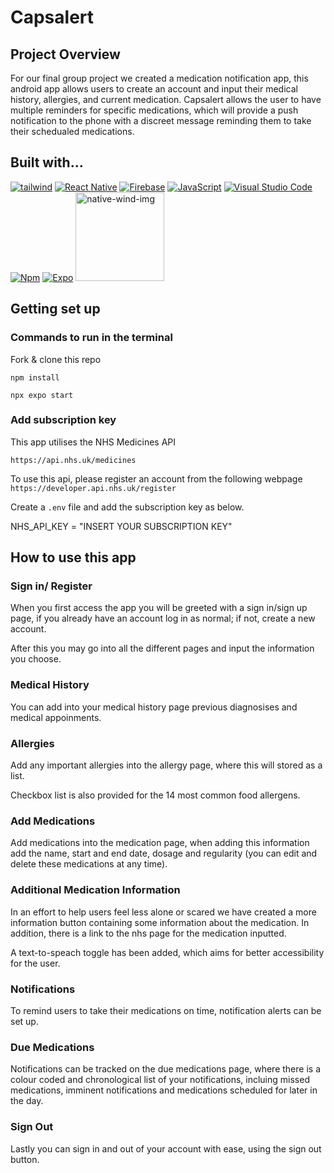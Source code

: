 # Capsalert

## Project Overview

For our final group project we created a medication notification app, this android app allows users to create an account and input their medical history, allergies, and current medication.
Capsalert allows the user to have multiple reminders for specific medications, which will provide a push notification to the phone with a discreet message reminding them to take their schedualed medications.

## Built with...

<a href="https://tailwindcss.com/"><img src="https://img.shields.io/badge/Tailwind_CSS-38B2AC?style=for-the-badge&logo=tailwind-css&logoColor=white" alt="tailwind"/></a>
<a href="https://reactnative.dev/"><img src="https://img.shields.io/badge/React_Native-20232A?style=for-the-badge&logo=react&logoColor=61DAFB" alt="React Native"/></a>
<a href="https://firebase.google.com/"><img src="https://img.shields.io/badge/firebase-ffca28?style=for-the-badge&logo=firebase&logoColor=black" alt="Firebase"/></a>
<a href="https://www.javascript.com/"><img src="https://img.shields.io/badge/JavaScript-323330?style=for-the-badge&logo=javascript&logoColor=F7DF1E" alt="JavaScript"/></a>
<a href="https://code.visualstudio.com/"><img src="https://img.shields.io/badge/Visual_Studio_Code-0078D4?style=for-the-badge&logo=visual%20studio%20code&logoColor=white" alt="Visual Studio Code"/></a>
<a href="https://www.npmjs.com/"><img src="https://img.shields.io/badge/npm-CB3837?style=for-the-badge&logo=npm&logoColor=white" alt="Npm"/></a>
<a href="https://expo.dev/"><img src="https://img.shields.io/badge/Expo-1B1F23?style=for-the-badge&logo=expo&logoColor=white" alt="Expo"/></a>
<a href="https://www.nativewind.dev/"><img width="142" alt="native-wind-img" src="https://user-images.githubusercontent.com/107635204/230014237-a3db14e1-fd2c-47cd-b9a1-24bbf4097385.png"></a>

## Getting set up

### Commands to run in the terminal

Fork & clone this repo

`npm install`

`npx expo start`

### Add subscription key

This app utilises the NHS Medicines API

`https://api.nhs.uk/medicines`

To use this api, please register an account from the following webpage
`https://developer.api.nhs.uk/register`

Create a `.env` file and add the subscription key as below.

NHS_API_KEY = "INSERT YOUR SUBSCRIPTION KEY"

## How to use this app

### Sign in/ Register

When you first access the app you will be greeted with a sign in/sign up page, if you already have an account log in as normal; if not, create a new account.

After this you may go into all the different pages and input the information you choose.

### Medical History

You can add into your medical history page previous diagnosises and medical appoinments.

### Allergies

Add any important allergies into the allergy page, where this will stored as a list.

Checkbox list is also provided for the 14 most common food allergens.

### Add Medications

Add medications into the medication page, when adding this information add the name, start and end date, dosage and regularity (you can edit and delete these medications at any time).

### Additional Medication Information

In an effort to help users feel less alone or scared we have created a more information button containing some information about the medication. In addition, there is a link to the nhs page for the medication inputted.

A text-to-speach toggle has been added, which aims for better accessibility for the user.

### Notifications

To remind users to take their medications on time, notification alerts can be set up.

### Due Medications

Notifications can be tracked on the due medications page, where there is a colour coded and chronological list of your notifications, incluing missed medications, imminent notifications and medications scheduled for later in the day.

### Sign Out

Lastly you can sign in and out of your account with ease, using the sign out button.
